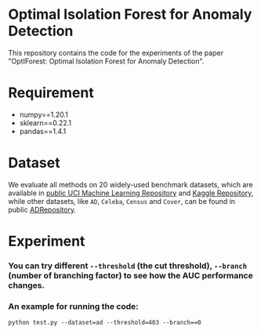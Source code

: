 # Optimal Isolation Forest for Anomaly Detection
This repository contains the code for the experiments of the paper "OptIForest: Optimal Isolation Forest for Anomaly Detection".

# Requirement
- numpy==1.20.1
- sklearn==0.22.1
- pandas==1.4.1

# Dataset
We evaluate all methods on 20 widely-used benchmark datasets, which are available in [public UCI Machine Learning Repository](https://archive.ics.uci.edu/ml/datasets.php) and [Kaggle Repository](https://www.kaggle.com/datasets), while other datasets, like ``AD``, ``Celeba``, ``Census`` and ``Cover``, can be found in public [ADRepository](https://github.com/GuansongPang/ADRepository-Anomaly-detection-datasets).

# Experiment
### You can try different `--threshold` (the cut threshold), `--branch` (number of branching factor) to see how the AUC performance changes. 
### An example for running the code:
    python test.py --dataset=ad --threshold=403 --branch==0 
